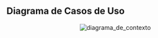## Diagrama de Casos de Uso
<div align="center">

![diagrama_de_contexto](https://github.com/Malkowaz/Portfolio-Mate/blob/main/documentos/assets/diagrama_caso_de_uso.png?raw=true)

</div>
